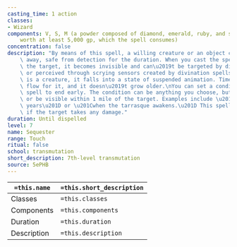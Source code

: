 ```yaml
---
casting_time: 1 action
classes:
- Wizard
components: V, S, M (a powder composed of diamond, emerald, ruby, and sapphire dust
    worth at least 5,000 gp, which the spell consumes)
concentration: false
description: "By means of this spell, a willing creature or an object can be hidden\
    \ away, safe from detection for the duration. When you cast the spell and touch\
    \ the target, it becomes invisible and can\u2019t be targeted by divination spells\
    \ or perceived through scrying sensors created by divination spells.\nIf the target\
    \ is a creature, it falls into a state of suspended animation. Time ceases to\
    \ flow for it, and it doesn\u2019t grow older.\nYou can set a condition for the\
    \ spell to end early. The condition can be anything you choose, but it must occur\
    \ or be visible within 1 mile of the target. Examples include \u201Cafter 1,000\
    \ years\u201D or \u201Cwhen the tarrasque awakens.\u201D This spell also ends\
    \ if the target takes any damage."
duration: Until dispelled
level: 7
name: Sequester
range: Touch
ritual: false
school: transmutation
short_description: 7th-level transmutation
source: 5ePHB
---
```


| `=this.name` | `=this.short_description` |
| ------------ | ------------------------- |
| Classes      | `=this.classes`           |
| Components   | `=this.components`        |
| Duration     | `=this.duration`          |
| Description  | `=this.description`       |